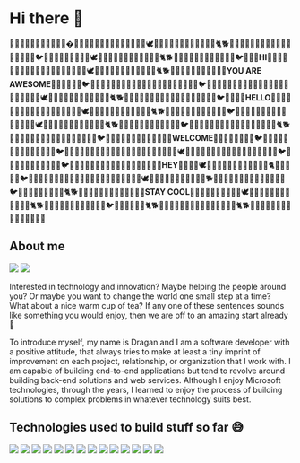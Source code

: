 # Hi there 👋
🐏🦍🦧🐆🐃🦙🦘🦥🐖🐑🐐�🦘🦥🐑🐘🐖🐑🐫🐆🐅🐃🐾🦧🦚🐥🕊🦅🐙🦀🐜🦆🐠🦔🦘🦘🐄🦏🐆🐈🐕🦍🐒🐱🦌🐩🐪🦘🐇🐫🦎🐢🦈🦕🦥🐑🦚🐥🐦🦅🐓🐡🐙🐃🐾🦧🦚🐥🕊🦅🐙🦀🐜🦆🐠🦔🦘🦘🐄🦏🐆🐈🐕🦍🐒🐱🐫🦎🐢🦈🦕🦥🐑🦚🐥🐦🦅🐓🐡**HI**🐙🦀🦈🐚🦋🦈🦎🐍🐘🐖🐑🐫🐆🐅🐃🐾🦧🦚🐥🕊🦅🐙🦀🐜🦆🐠🦔🦘🦘🐄🦏🐆🐈🐕🦍🐒🐱🦌🐩🐪🦘🐇🐫🦎🐢**YOU ARE AWESOME**🦈🦕🦥🐑🦚🐥🐦🦅🐓🐡🐙🦀🦈🐚🦋🦈🦎🐍🐘🐫🦎🐢🦈🦕🦥🐑🦚🐥🐦🦅🐓🐡🐙🦀🦈🐚🦋🦈🦎🐍🐘🐖🐑🐫🐆🐅🐃🐾🦧🦚🐥🕊🦅🐙🦀🐜🦆🐠🦔🦘🦘🐄🦏🐆🐈🐕🦍🐒🐱🦌🐩🐪🐪🦘🐇🐫🦎🐢🦈🦕🦥🐑🦚🐥🐦🦅🐓🐡🐙**HELLO**🦀🦈🐚🦋🦈🦎🐍🐘🐖🐑🐫🐆🐅🐃🐾🦧🦚🐥🕊🦅🐙🦀🐜🦆🐠🦔🦘🦘🐄🦏🐆🐈🐕🦍🐒🐱🐫🦎🐢🦈🦕🦥🐑🦚🐥🐦🦅🐓🐡🐙🦀🦈🐚🦋🦈🦎🐍🐾🦧🦚🐥🕊🦅🐙🦀🐜🦆🐠🦔🦘🦘🐄🦏🐆🐈🐕🦍🐒🐱🐫🦎🐢🦈🦕🦥🐑🦚🐥🐦🦅🐓🐡🐙🦀🦈🐚🦋🦈🦎🐍🐘🐖🐑🐫🦚🐆🐈🐕🦍🐒🐱🦌🐩🐪🦘🐇🐫🦎🐢🦈🦕🦥🐑🦚🐥🐦🦅🐓🐡🐙🦀🦈🐚🦋🦈🦎🐍🐘🐫**WELCOME**🦎🐢🦈🦕🦥🐑🦚🐥🐦🦅🐓🐡🐙🦀🦈🐚🦋🦈🦎🐍🐑🦚🐥🐦🦅🐓🐡🐙🦀🦈🐚🦋🦈🦎🐍🐘🐖🐑🐫🐆🐅🐃🐾🦧🦚🐥🕊🦅🐙🦀🐜🦆🐠🦔🦘🐱🐫🦎🐢🦈🦕🦥🐑🦚🐥🐦🦅🐓🐡🐙🦀🦈🐚🦥🐑🦚🐥🐦🦅🐓🐡🐙🦀🦈🐚🦋🦈🦎🐍🐘🐖🐑🐫🐆🐅🐃**HEY**🐾🦧🦚🐥🕊🦅🐙🦀🐜🦆🐠🦔🦘🦘🐄🦏🐆🐈🦕🦥🐑🦚🐥🐦🦅🐓🐡🐙🦀🦈🐚🦋🦈🦎🐍🐘🐖🐑🐫🐆🐅🐃🐾🦧🦚🐥🕊🦅🐀🦎🐢🐁🐪🐑🦌🐆🦌🦧🐕🦌🐩🐪🦘🐇🐫🦎🐢🦈🦕🦥🐑🦚🐥🐦🦅🐓🐡🐙🦀🦘🐄🦏🐆🐈🐕🦍🐒🐱🦌🐩🦀🦈🐚🦋🦈🦎🐍🐘**STAY COOL**🐖🐑🐫🐆🐅🐃🐾🦧🦚🐥🕊🦅🐙🦀🐜🦆🐠🦔🦘🦘🐄🦏🐆🐈🐕🦍🐒🐱🐫🦎🐢🦈🦕🦥🐑🦚🐥🐦🦅🐓🐡🐙🐆🐅🐈🐕🦍🐒🐱🦌🐩🐪🦘🐇🐫🦎🐢🦈🦕🦥🐑🐈🐕🦍🐒🐱🦌🐩🐪🦘🐇🐫🦎🐢🦈🦕🦥🐑

## About me

[![](https://img.shields.io/badge/LinkedIn-0077B5?style=for-the-badge&logo=linkedin&logoColor=white)](https://www.linkedin.com/in/dragan-gelevski/)
[![](https://img.shields.io/badge/Gmail-D14836?style=for-the-badge&logo=gmail&logoColor=white)](mailto:hello@dragan.codes)

Interested in technology and innovation? Maybe helping the people around you? Or maybe you want to change the world one small step at a time? What about a nice warm cup of tea? If any one of these sentences sounds like something you would enjoy, then we are off to an amazing start already 🦙

To introduce myself, my name is Dragan and I am a software developer with a positive attitude, that always tries to make at least a tiny imprint of improvement on each project, relationship, or organization that I work with. I am capable of building end-to-end applications but tend to revolve around building back-end solutions and web services. Although I enjoy Microsoft technologies, through the years, I learned to enjoy the process of building solutions to complex problems in whatever technology suits best. 

## Technologies used to build stuff so far 😅
![](https://img.shields.io/badge/C%23-239120?style=for-the-badge&logo=c-sharp&logoColor=white) ![](https://img.shields.io/badge/.NET-5C2D91?style=for-the-badge&logo=.net&logoColor=white) ![](https://img.shields.io/badge/Xamarin-3498DB?style=for-the-badge&logo=xamarin&logoColor=white) ![](https://img.shields.io/badge/Microsoft_Azure-0089D6?style=for-the-badge&logo=microsoft-azure&logoColor=white) ![](https://img.shields.io/badge/Google_Cloud-4285F4?style=for-the-badge&logo=google-cloud&logoColor=white) ![](https://img.shields.io/badge/Python-14354C?style=for-the-badge&logo=python&logoColor=white) ![](https://img.shields.io/badge/PHP-777BB4?style=for-the-badge&logo=php&logoColor=white) ![](https://img.shields.io/badge/MySQL-00000F?style=for-the-badge&logo=mysql&logoColor=white) ![](https://img.shields.io/badge/JavaScript-F7DF1E?style=for-the-badge&logo=javascript&logoColor=black) ![](
https://img.shields.io/badge/Shell_Script-121011?style=for-the-badge&logo=gnu-bash&logoColor=white) ![](https://img.shields.io/badge/Markdown-000000?style=for-the-badge&logo=markdown&logoColor=white
) ![](https://img.shields.io/badge/HTML-239120?style=for-the-badge&logo=html5&logoColor=white) ![](https://img.shields.io/badge/CSS-239120?&style=for-the-badge&logo=css3&logoColor=white) ![](https://img.shields.io/badge/Bootstrap-563D7C?style=for-the-badge&logo=bootstrap&logoColor=white)
